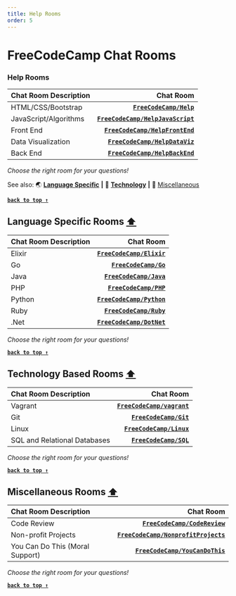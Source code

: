 ```yaml
---
title: Help Rooms
order: 5
---
```

# FreeCodeCamp Chat Rooms

### Help Rooms

Chat Room Description | Chat Room
:---|---:
HTML/CSS/Bootstrap | [**`FreeCodeCamp/Help`**](https://gitter.im/FreeCodeCamp/Help)
JavaScript/Algorithms | [**`FreeCodeCamp/HelpJavaScript`**](https://gitter.im/FreeCodeCamp/HelpJavaScript)
Front End |  [**`FreeCodeCamp/HelpFrontEnd`**](https://gitter.im/FreeCodeCamp/HelpFrontEnd)
Data Visualization | [**`FreeCodeCamp/HelpDataViz`**](https://gitter.im/FreeCodeCamp/HelpDataViz)
Back End | [**`FreeCodeCamp/HelpBackEnd`**](https://gitter.im/FreeCodeCamp/HelpBackEnd)

_Choose the right room for your questions!_

See also: :earth_asia: [**Language Specific**](#language-specific-rooms-) **|** :satellite: [**Technology**](#technology-based-rooms-) **|** :crystal_ball: [Miscellaneous](#miscellaneous-rooms-)

[**`back to top ↑`**](#freecodecamp-chat-rooms)

## Language Specific Rooms [**⬆**](#help-rooms)

Chat Room Description | Chat Room
:---|---:
Elixir | [**`FreeCodeCamp/Elixir`**](https://gitter.im/FreeCodeCamp/elixir)
Go | [**`FreeCodeCamp/Go`**](https://gitter.im/FreeCodeCamp/go)
Java | [**`FreeCodeCamp/Java`**](https://gitter.im/FreeCodeCamp/java)
PHP | [**`FreeCodeCamp/PHP`**](https://gitter.im/FreeCodeCamp/php)
Python | [**`FreeCodeCamp/Python`**](https://gitter.im/FreeCodeCamp/python)
Ruby | [**`FreeCodeCamp/Ruby`**](https://gitter.im/FreeCodeCamp/ruby)
.Net | [**`FreeCodeCamp/DotNet`**](https://gitter.im/FreeCodeCamp/dotnet)
_Choose the right room for your questions!_

[**`back to top ↑`**](#freecodecamp-chat-rooms)

## Technology Based Rooms [**⬆**](#language-specific-rooms-)

Chat Room Description | Chat Room
:---|---:
Vagrant | [**`FreeCodeCamp/vagrant`**](https://gitter.im/FreeCodeCamp/vagrant)
Git | [**`FreeCodeCamp/Git`**](https://gitter.im/FreeCodeCamp/Git)
Linux | [**`FreeCodeCamp/Linux`**](https://gitter.im/FreeCodeCamp/linux)
SQL and Relational Databases | [**`FreeCodeCamp/SQL`**](https://gitter.im/FreeCodeCamp/SQL)

_Choose the right room for your questions!_

[**`back to top ↑`**](#freecodecamp-chat-rooms)

## Miscellaneous Rooms [**⬆**](#technology-based-rooms-)


Chat Room Description | Chat Room
:---|---:
Code Review | [**`FreeCodeCamp/CodeReview`**](https://gitter.im/FreeCodeCamp/CodeReview)
Non-profit Projects | [**`FreeCodeCamp/NonprofitProjects`**](https://gitter.im/FreeCodeCamp/NonprofitProjects)
You Can Do This (Moral Support) |  [**`FreeCodeCamp/YouCanDoThis`**](https://gitter.im/FreeCodeCamp/YouCanDoThis)

_Choose the right room for your questions!_

[**`back to top ↑`**](#freecodecamp-chat-rooms)
